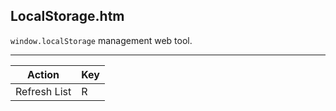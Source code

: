 LocalStorage.htm
----------------

`window.localStorage` management web tool.

---

Action       | Key
-------------|----
Refresh List | R
